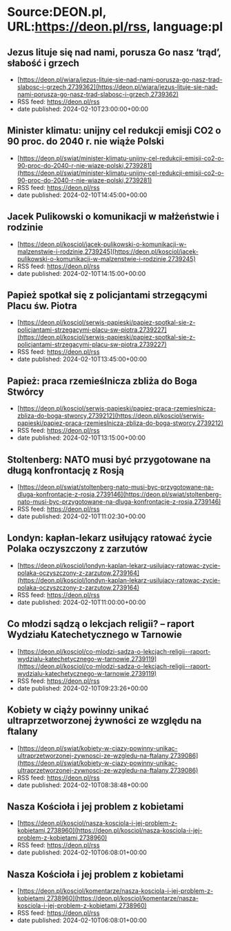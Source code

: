 # Source:DEON.pl, URL:https://deon.pl/rss, language:pl

## Jezus lituje się nad nami, porusza Go nasz ‘trąd’, słabość i grzech
 - [https://deon.pl/wiara/jezus-lituje-sie-nad-nami-porusza-go-nasz-trad-slabosc-i-grzech,2739362](https://deon.pl/wiara/jezus-lituje-sie-nad-nami-porusza-go-nasz-trad-slabosc-i-grzech,2739362)
 - RSS feed: https://deon.pl/rss
 - date published: 2024-02-10T23:00:00+00:00



## Minister klimatu: unijny cel redukcji emisji CO2 o 90 proc. do 2040 r. nie wiąże Polski
 - [https://deon.pl/swiat/minister-klimatu-unijny-cel-redukcji-emisji-co2-o-90-proc-do-2040-r-nie-wiaze-polski,2739281](https://deon.pl/swiat/minister-klimatu-unijny-cel-redukcji-emisji-co2-o-90-proc-do-2040-r-nie-wiaze-polski,2739281)
 - RSS feed: https://deon.pl/rss
 - date published: 2024-02-10T14:45:00+00:00



## Jacek Pulikowski o komunikacji w małżeństwie i rodzinie
 - [https://deon.pl/kosciol/jacek-pulikowski-o-komunikacji-w-malzenstwie-i-rodzinie,2739245](https://deon.pl/kosciol/jacek-pulikowski-o-komunikacji-w-malzenstwie-i-rodzinie,2739245)
 - RSS feed: https://deon.pl/rss
 - date published: 2024-02-10T14:15:00+00:00



## Papież spotkał się z policjantami strzegącymi Placu św. Piotra
 - [https://deon.pl/kosciol/serwis-papieski/papiez-spotkal-sie-z-policjantami-strzegacymi-placu-sw-piotra,2739227](https://deon.pl/kosciol/serwis-papieski/papiez-spotkal-sie-z-policjantami-strzegacymi-placu-sw-piotra,2739227)
 - RSS feed: https://deon.pl/rss
 - date published: 2024-02-10T13:45:00+00:00



## Papież: praca rzemieślnicza zbliża do Boga Stwórcy
 - [https://deon.pl/kosciol/serwis-papieski/papiez-praca-rzemieslnicza-zbliza-do-boga-stworcy,2739212](https://deon.pl/kosciol/serwis-papieski/papiez-praca-rzemieslnicza-zbliza-do-boga-stworcy,2739212)
 - RSS feed: https://deon.pl/rss
 - date published: 2024-02-10T13:15:00+00:00



## Stoltenberg: NATO musi być przygotowane na długą konfrontację z Rosją
 - [https://deon.pl/swiat/stoltenberg-nato-musi-byc-przygotowane-na-dluga-konfrontacje-z-rosja,2739146](https://deon.pl/swiat/stoltenberg-nato-musi-byc-przygotowane-na-dluga-konfrontacje-z-rosja,2739146)
 - RSS feed: https://deon.pl/rss
 - date published: 2024-02-10T11:02:30+00:00



## Londyn: kapłan-lekarz usiłujący ratować życie Polaka oczyszczony z zarzutów
 - [https://deon.pl/kosciol/londyn-kaplan-lekarz-usilujacy-ratowac-zycie-polaka-oczyszczony-z-zarzutow,2739164](https://deon.pl/kosciol/londyn-kaplan-lekarz-usilujacy-ratowac-zycie-polaka-oczyszczony-z-zarzutow,2739164)
 - RSS feed: https://deon.pl/rss
 - date published: 2024-02-10T11:00:00+00:00



## Co młodzi sądzą o lekcjach religii? – raport Wydziału Katechetycznego w Tarnowie
 - [https://deon.pl/kosciol/co-mlodzi-sadza-o-lekcjach-religii--raport-wydzialu-katechetycznego-w-tarnowie,2739119](https://deon.pl/kosciol/co-mlodzi-sadza-o-lekcjach-religii--raport-wydzialu-katechetycznego-w-tarnowie,2739119)
 - RSS feed: https://deon.pl/rss
 - date published: 2024-02-10T09:23:26+00:00



## Kobiety w ciąży powinny unikać ultraprzetworzonej żywności ze względu na ftalany
 - [https://deon.pl/swiat/kobiety-w-ciazy-powinny-unikac-ultraprzetworzonej-zywnosci-ze-wzgledu-na-ftalany,2739086](https://deon.pl/swiat/kobiety-w-ciazy-powinny-unikac-ultraprzetworzonej-zywnosci-ze-wzgledu-na-ftalany,2739086)
 - RSS feed: https://deon.pl/rss
 - date published: 2024-02-10T08:38:48+00:00



## Nasza Kościoła i jej problem z kobietami
 - [https://deon.pl/kosciol/nasza-kosciola-i-jej-problem-z-kobietami,2738960](https://deon.pl/kosciol/nasza-kosciola-i-jej-problem-z-kobietami,2738960)
 - RSS feed: https://deon.pl/rss
 - date published: 2024-02-10T06:08:01+00:00



## Nasza Kościoła i jej problem z kobietami
 - [https://deon.pl/kosciol/komentarze/nasza-kosciola-i-jej-problem-z-kobietami,2738960](https://deon.pl/kosciol/komentarze/nasza-kosciola-i-jej-problem-z-kobietami,2738960)
 - RSS feed: https://deon.pl/rss
 - date published: 2024-02-10T06:08:01+00:00




